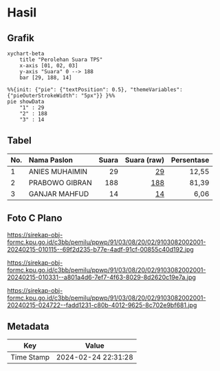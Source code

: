 # Hasil

## Grafik

```mermaid
xychart-beta
    title "Perolehan Suara TPS"
    x-axis [01, 02, 03]
    y-axis "Suara" 0 --> 188
    bar [29, 188, 14]
```

```mermaid
%%{init: {"pie": {"textPosition": 0.5}, "themeVariables": {"pieOuterStrokeWidth": "5px"}} }%%
pie showData
    "1" : 29
    "2" : 188
    "3" : 14
```

## Tabel

| No. | Nama Paslon    | Suara | Suara (raw) | Persentase |
|:--- |:-------------- | -----:| -----------:| ----------:|
| 1   | ANIES MUHAIMIN | 29    | [29][p-1]   | 12,55      |
| 2   | PRABOWO GIBRAN | 188   | [188][p-2]  | 81,39      |
| 3   | GANJAR MAHFUD  | 14    | [14][p-3]   | 6,06       |


[p-1]: https://github.com/gigit-pemilu/pemilu-2024-91-papua/blob/main/pilpres/hitung-suara/sub/91-papua/sub/03-jayapura/sub/08-nimbokrang/sub/2002-benyom-jaya-i/sub/001-tps/sub/paslon-1.txt
[p-2]: https://github.com/gigit-pemilu/pemilu-2024-91-papua/blob/main/pilpres/hitung-suara/sub/91-papua/sub/03-jayapura/sub/08-nimbokrang/sub/2002-benyom-jaya-i/sub/001-tps/sub/paslon-2.txt
[p-3]: https://github.com/gigit-pemilu/pemilu-2024-91-papua/blob/main/pilpres/hitung-suara/sub/91-papua/sub/03-jayapura/sub/08-nimbokrang/sub/2002-benyom-jaya-i/sub/001-tps/sub/paslon-3.txt

## Foto C Plano

https://sirekap-obj-formc.kpu.go.id/c3bb/pemilu/ppwp/91/03/08/20/02/9103082002001-20240215-010115--69f2d235-b77e-4adf-91cf-00855c40d192.jpg

https://sirekap-obj-formc.kpu.go.id/c3bb/pemilu/ppwp/91/03/08/20/02/9103082002001-20240215-010331--a801a4d6-7ef7-4f63-8029-8d2620c19e7a.jpg

https://sirekap-obj-formc.kpu.go.id/c3bb/pemilu/ppwp/91/03/08/20/02/9103082002001-20240215-024722--fadd1231-c80b-4012-9625-8c702e9bf681.jpg


## Metadata

| Key        | Value               |
| ---------- | ------------------- |
| Time Stamp | 2024-02-24 22:31:28 |




